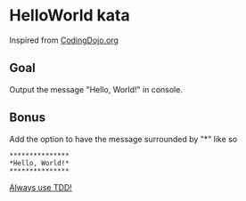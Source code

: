 # HelloWorld kata

Inspired from [CodingDojo.org](https://codingdojo.org/kata/Hello/)

## Goal
Output the message "Hello, World!" in console.

## Bonus
Add the option to have the message surrounded by "*" like so
```
***************
*Hello, World!*
***************
```

[Always use TDD!](../../README.md#rules-of-tdd)
